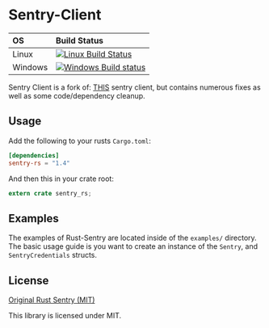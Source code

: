 # Sentry-Client #

| OS      | Build Status                                                                                                                                                          |
|:--------|:----------------------------------------------------------------------------------------------------------------------------------------------------------------------|
| Linux   | [![Linux Build Status](https://circleci.com/gh/SecurityInsanity/sentry-rs/tree/master.svg?style=svg)](https://circleci.com/gh/SecurityInsanity/sentry-rs/tree/master) |
| Windows | [![Windows Build status](https://ci.appveyor.com/api/projects/status/yvlgnytb2tir8y4q?svg=true)](https://ci.appveyor.com/project/SecurityInsanity/sentry-rs)          |




Sentry Client is a fork of: [THIS](https://github.com/aagahi/rust-sentry) sentry client,
but contains numerous fixes as well as some code/dependency cleanup.

## Usage ##

Add the following to your rusts `Cargo.toml`:

```toml
[dependencies]
sentry-rs = "1.4"
```

And then this in your crate root:

```rust
extern crate sentry_rs;
```

## Examples ##

The examples of Rust-Sentry are located inside of the `examples/` directory. The basic usage guide is
you want to create an instance of the `Sentry`, and `SentryCredentials` structs.

## License ##

[Original Rust Sentry (MIT)](https://github.com/aagahi/rust-sentry)

This library is licensed under MIT.
